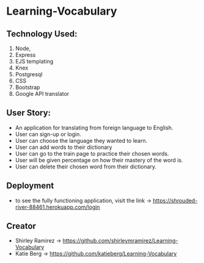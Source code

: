 # Learning-Vocabulary

## Technology Used:
1. Node, 
2. Express
3. EJS templating
4. Knex
5. Postgresql
6. CSS
7. Bootstrap
6. Google API translator

## User Story:
- An application for translating from foreign language to English. 
- User can sign-up or login.
- User can choose the language they wanted to learn.
- User can add words to their dictionary
- User can go to the train page to practice their chosen words.
- User will be given percentage on how their mastery of the word is.
- User can delete their chosen word from their dictionary.

## Deployment
 - to see the fully functioning application, visit the link -> https://shrouded-river-88461.herokuapp.com/login

## Creator
- Shirley Ramirez -> https://github.com/shirleymramirez/Learning-Vocabulary
- Katie Berg -> https://github.com/katieberg/Learning-Vocabulary

